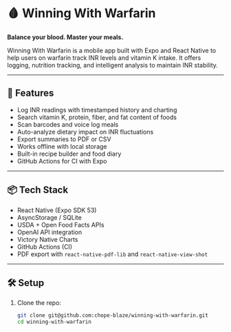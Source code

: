 # 🩸 Winning With Warfarin

**Balance your blood. Master your meals.**

Winning With Warfarin is a mobile app built with Expo and React Native to help users on warfarin track INR levels and vitamin K intake. It offers logging, nutrition tracking, and intelligent analysis to maintain INR stability.

---

## 🚀 Features

- Log INR readings with timestamped history and charting
- Search vitamin K, protein, fiber, and fat content of foods
- Scan barcodes and voice log meals
- Auto-analyze dietary impact on INR fluctuations
- Export summaries to PDF or CSV
- Works offline with local storage
- Built-in recipe builder and food diary
- GitHub Actions for CI with Expo

---

## 📦 Tech Stack

- React Native (Expo SDK 53)
- AsyncStorage / SQLite
- USDA + Open Food Facts APIs
- OpenAI API integration
- Victory Native Charts
- GitHub Actions (CI)
- PDF export with `react-native-pdf-lib` and `react-native-view-shot`

---

## 🛠️ Setup

1. Clone the repo:
   ```bash
   git clone git@github.com:chope-blaze/winning-with-warfarin.git
   cd winning-with-warfarin
